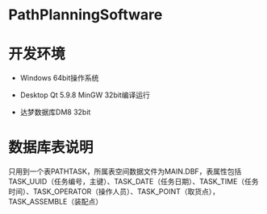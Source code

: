# PathPlanningSoftware
# 开发环境

- Windows 64bit操作系统

- Desktop Qt 5.9.8 MinGW 32bit编译运行

- 达梦数据库DM8 32bit


# 数据库表说明

只用到一个表PATHTASK，所属表空间数据文件为MAIN.DBF，表属性包括TASK_UUID（任务编号，主键）、TASK_DATE（任务日期）、TASK_TIME（任务时间）、TASK_OPERATOR（操作人员）、TASK_POINT（取货点），TASK_ASSEMBLE（装配点）
